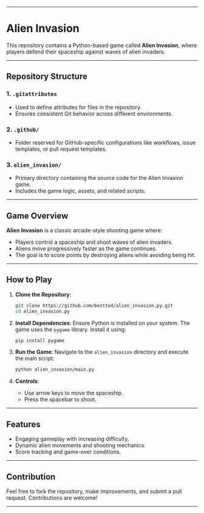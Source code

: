 

---

# Alien Invasion

This repository contains a Python-based game called **Alien Invasion**, where players defend their spaceship against waves of alien invaders.

---

## Repository Structure

### 1. **`.gitattributes`**
- Used to define attributes for files in the repository.
- Ensures consistent Git behavior across different environments.

### 2. **`.github/`**
- Folder reserved for GitHub-specific configurations like workflows, issue templates, or pull request templates.

### 3. **`alien_invasion/`**
- Primary directory containing the source code for the Alien Invasion game.
- Includes the game logic, assets, and related scripts.

---

## Game Overview

**Alien Invasion** is a classic arcade-style shooting game where:
- Players control a spaceship and shoot waves of alien invaders.
- Aliens move progressively faster as the game continues.
- The goal is to score points by destroying aliens while avoiding being hit.

---

## How to Play

1. **Clone the Repository**:
   ```bash
   git clone https://github.com/bentted/alien_invasion.py.git
   cd alien_invasion.py
   ```

2. **Install Dependencies**:
   Ensure Python is installed on your system. The game uses the `pygame` library. Install it using:
   ```bash
   pip install pygame
   ```

3. **Run the Game**:
   Navigate to the `alien_invasion` directory and execute the main script:
   ```bash
   python alien_invasion/main.py
   ```

4. **Controls**:
   - Use arrow keys to move the spaceship.
   - Press the spacebar to shoot.

---

## Features
- Engaging gameplay with increasing difficulty.
- Dynamic alien movements and shooting mechanics.
- Score tracking and game-over conditions.

---

## Contribution
Feel free to fork the repository, make improvements, and submit a pull request. Contributions are welcome!

---


